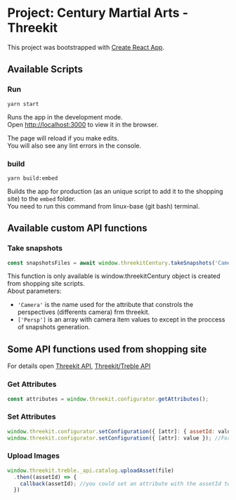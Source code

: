 # Project: Century Martial Arts - Threekit

This project was bootstrapped with [Create React App](https://github.com/facebook/create-react-app).

## Available Scripts
### Run

```
yarn start
```

Runs the app in the development mode.\
Open [http://localhost:3000](http://localhost:3000) to view it in the browser.

The page will reload if you make edits.\
You will also see any lint errors in the console.
### build
```
yarn build:embed
```
Builds the app for production (as an unique script to add it to the shopping site) to the `embed` folder.\
You need to run this command from linux-base (git bash) terminal.

## Available custom API functions

### Take snapshots
``` javascript
const snapshotsFiles = await window.threekitCentury.takeSnapshots('Camera', ['Persp']);
```
This function is only available is window.threekitCentury object is created from shopping site scripts.\
About parameters: 
 - `'Camera'` is the name used for the attribute that constrols the perspectives (differents camera) frm threekit.
 - `['Persp']` is an array with camera item values to except in the proccess of snapshots generation.

## Some API functions used from shopping site

For details open [Threekit API](https://community.threekit.com/hc/en-us/sections/4411715731483-APIs), [Threekit/Treble API](https://treble.threekit.com/docs/treble-js-treble-api)
### Get Attributes
``` javascript
const attributes = window.threekit.configurator.getAttributes();
```

### Set Attributes
``` javascript
window.threekit.configurator.setConfiguration({ [attr]: { assetId: value } }); // For Assets. i.e. Images
window.threekit.configurator.setConfiguration({ [attr]: value }); //For strings, numbers.
```

### Upload Images
``` javascript
window.threekit.treble._api.catalog.uploadAsset(file)
  .then((assetId) => {
    callback(assetId); //you could set an attribute with the assetId to load the image uploaded
  })
```

